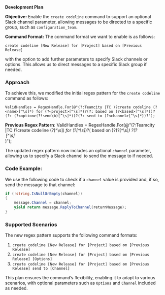 
**Development Plan**

**Objective:**
Enable the `create codeline` command to support an optional Slack channel parameter, allowing messages to be directed to a specific group, such as `configuration_team`.

**Command Format:**
The command format we want to enable is as follows:

    create codeline [New Release] for [Project] based on [Previous Release]

with the option to add further parameters to specify Slack channels or options. This allows us to direct messages to a specific Slack group if needed.

### Approach

To achieve this, we modified the initial regex pattern for the `create codeline` command as follows:

    ValidHandles = RegexHandle.For(@"(?:Teamcity |TC )?create codeline (?<name>[^\s]*) for (?<project>[^\s]*)?(?: based on (?<based>[^\s]*))?(?: (?<option>(?!send\b)[^\s]*))?(?: send to (?<channel>[^\s]*))?");

**Previous Regex Pattern:**
    ValidHandles = RegexHandle.For(@"(?:Teamcity |TC )?create codeline (?<name>[^\s]*) for (?<project>[^\s]*)?( based on )?(?<based>[^\s]*) ?(?<option>[^\s]*)");

The updated regex pattern now includes an optional `channel` parameter, allowing us to specify a Slack channel to send the message to if needed.

### Code Example:
We use the following code to check if a `channel` value is provided and, if so, send the message to that channel:

```csharp
if (!string.IsNullOrEmpty(channel))
{
    message.Channel = channel;
    yield return message.ReplyToChannel(returnMessage);
}
```

### Supported Scenarios

The new regex pattern supports the following command formats:

1. `create codeline [New Release] for [Project] based on [Previous Release]`
2. `create codeline [New Release] for [Project] based on [Previous Release] [Options]`
3. `create codeline [New Release] for [Project] based on [Previous Release] send to [Channel]`

This plan ensures the command’s flexibility, enabling it to adapt to various scenarios, with optional parameters such as `Options` and `Channel` included as needed.
